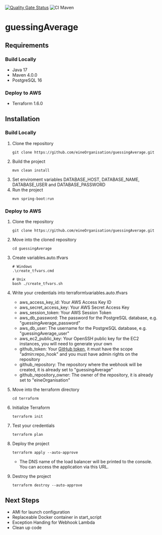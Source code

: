 [![Quality Gate Status](https://sonarcloud.io/api/project_badges/measure?project=eineOrganisation_guessingAverage&metric=alert_status)](https://sonarcloud.io/summary/new_code?id=eineOrganisation_guessingAverage)
![CI Maven](https://github.com/eineOrganisation/guessingAverage/actions/workflows/maven.yml/badge.svg)

# guessingAverage

## Requirements

### Build Locally
* Java 17
* Maven 4.0.0
* PostgreSQL 16

### Deploy to AWS
* Terraform 1.6.0

## Installation
### Build Locally
1. Clone the repository
   ```shell
   git clone https://github.com/eineOrganisation/guessingAverage.git
   ```
2. Build the project
   ```shell
   mvn clean install
   ```
3. Set enviroment variables DATABASE_HOST, DATABASE_NAME, DATABASE_USER and DATABASE_PASSWORD
4. Run the project
   ```shell
   mvn spring-boot:run
   ```

### Deploy to AWS

1. Clone the repository
   ```shell
   git clone https://github.com/eineOrganisation/guessingAverage.git
   ```

2. Move into the cloned repository
   ```shell
   cd guessingAverage
   ```

3. Create variables.auto.tfvars
   ```shell
   # Windows
   .\create_tfvars.cmd
   ```
   ```shell
   # Unix
   bash ./create_tfvars.sh
   ```

5. Write your credentials into terraform\variables.auto.tfvars

   + aws_access_key_id: Your AWS Access Key ID
   + aws_secret_access_key: Your AWS Secret Access Key
   + aws_session_token: Your AWS Session Token
   + aws_db_password: The password for the PostgreSQL database, e.g. "guessingAverage_password"
   + aws_db_user: The username for the PostgreSQL database, e.g. "guessingAverage_user"
   + aws_ec2_public_key: Your OpenSSH public key for the EC2 instances, you will need to generate your own
   + github_token: Your [GitHub token](https://github.com/settings/tokens/new), it must have the scope "admin:repo_hook" and you must have admin rights on the repository
   + github_repository: The repository where the webhook will be created, it is already set to "guessingAverage"
   + github_repository_owner: The owner of the repository, it is already set to "eineOrganisation"

6. Move into the terraform directory
   ```shell
   cd terraform
   ```

7. Initialize Terraform
   ```shell
   terraform init
   ```
8. Test your credentials
   ```shell
   terraform plan
   ```

9. Deploy the project
   ```shell
   terraform apply --auto-approve
   ```
   + The DNS name of the load balancer will be printed to the console. You can access the application via this URL.

10. Destroy the project
    ```shell
    terraform destroy --auto-approve
    ```

## Next Steps
+ AMI for launch configuration
+ Replaceable Docker container in start_script
+ Exception Handing for Webhook Lambda
+ Clean up code
